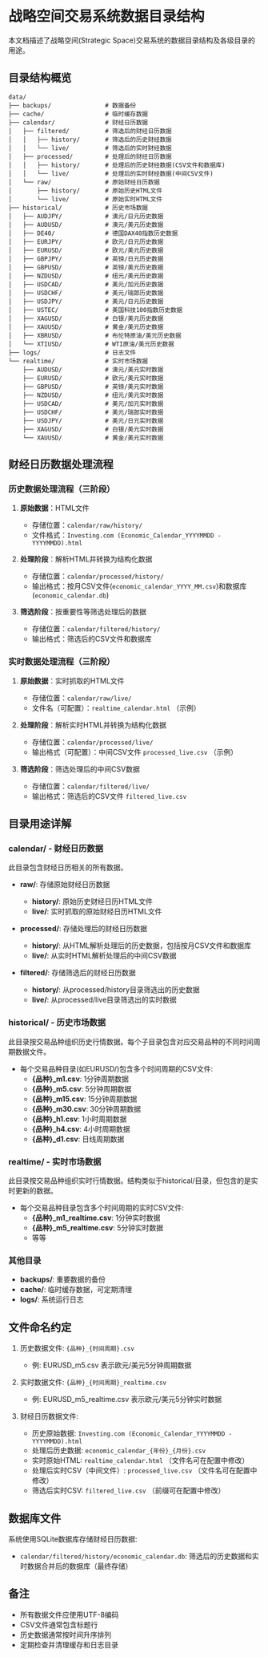 # 战略空间交易系统数据目录结构

本文档描述了战略空间(Strategic Space)交易系统的数据目录结构及各级目录的用途。

## 目录结构概览

```
data/
├── backups/               # 数据备份
├── cache/                 # 临时缓存数据  
├── calendar/              # 财经日历数据
│   ├── filtered/          # 筛选后的财经日历数据
│   │   ├── history/       # 筛选后的历史财经数据
│   │   └── live/          # 筛选后的实时财经数据
│   ├── processed/         # 处理后的财经日历数据
│   │   ├── history/       # 处理后的历史财经数据(CSV文件和数据库)
│   │   └── live/          # 处理后的实时财经数据(中间CSV文件)
│   └── raw/               # 原始财经日历数据
│       ├── history/       # 原始历史HTML文件
│       └── live/          # 原始实时HTML文件
├── historical/            # 历史市场数据
│   ├── AUDJPY/            # 澳元/日元历史数据
│   ├── AUDUSD/            # 澳元/美元历史数据
│   ├── DE40/              # 德国DAX40指数历史数据
│   ├── EURJPY/            # 欧元/日元历史数据
│   ├── EURUSD/            # 欧元/美元历史数据
│   ├── GBPJPY/            # 英镑/日元历史数据
│   ├── GBPUSD/            # 英镑/美元历史数据
│   ├── NZDUSD/            # 纽元/美元历史数据
│   ├── USDCAD/            # 美元/加元历史数据
│   ├── USDCHF/            # 美元/瑞郎历史数据
│   ├── USDJPY/            # 美元/日元历史数据
│   ├── USTEC/             # 美国科技100指数历史数据
│   ├── XAGUSD/            # 白银/美元历史数据
│   ├── XAUUSD/            # 黄金/美元历史数据
│   ├── XBRUSD/            # 布伦特原油/美元历史数据
│   └── XTIUSD/            # WTI原油/美元历史数据
├── logs/                  # 日志文件
└── realtime/              # 实时市场数据
    ├── AUDUSD/            # 澳元/美元实时数据
    ├── EURUSD/            # 欧元/美元实时数据
    ├── GBPUSD/            # 英镑/美元实时数据
    ├── NZDUSD/            # 纽元/美元实时数据
    ├── USDCAD/            # 美元/加元实时数据
    ├── USDCHF/            # 美元/瑞郎实时数据
    ├── USDJPY/            # 美元/日元实时数据
    ├── XAGUSD/            # 白银/美元实时数据
    └── XAUUSD/            # 黄金/美元实时数据
```

## 财经日历数据处理流程

### 历史数据处理流程（三阶段）
1. **原始数据**：HTML文件
   - 存储位置：`calendar/raw/history/`
   - 文件格式：`Investing.com (Economic_Calendar_YYYYMMDD - YYYYMMDD).html`

2. **处理阶段**：解析HTML并转换为结构化数据
   - 存储位置：`calendar/processed/history/`
   - 输出格式：按月CSV文件(`economic_calendar_YYYY_MM.csv`)和数据库(`economic_calendar.db`)

3. **筛选阶段**：按重要性等筛选处理后的数据
   - 存储位置：`calendar/filtered/history/`
   - 输出格式：筛选后的CSV文件和数据库

### 实时数据处理流程（三阶段）
1. **原始数据**：实时抓取的HTML文件
   - 存储位置：`calendar/raw/live/`
   - 文件名（可配置）：`realtime_calendar.html` （示例）

2. **处理阶段**：解析实时HTML并转换为结构化数据
   - 存储位置：`calendar/processed/live/`
   - 输出格式（可配置）：中间CSV文件 `processed_live.csv` （示例）

3. **筛选阶段**：筛选处理后的中间CSV数据
   - 存储位置：`calendar/filtered/live/`
   - 输出格式：筛选后的CSV文件 `filtered_live.csv`

## 目录用途详解

### calendar/ - 财经日历数据
此目录包含财经日历相关的所有数据。

- **raw/**: 存储原始财经日历数据
  - **history/**: 原始历史财经日历HTML文件
  - **live/**: 实时抓取的原始财经日历HTML文件

- **processed/**: 存储处理后的财经日历数据
  - **history/**: 从HTML解析处理后的历史数据，包括按月CSV文件和数据库
  - **live/**: 从实时HTML解析处理后的中间CSV数据

- **filtered/**: 存储筛选后的财经日历数据
  - **history/**: 从processed/history目录筛选出的历史数据
  - **live/**: 从processed/live目录筛选出的实时数据

### historical/ - 历史市场数据
此目录按交易品种组织历史行情数据。每个子目录包含对应交易品种的不同时间周期数据文件。

- 每个交易品种目录(如EURUSD/)包含多个时间周期的CSV文件:
  - **{品种}_m1.csv**: 1分钟周期数据
  - **{品种}_m5.csv**: 5分钟周期数据
  - **{品种}_m15.csv**: 15分钟周期数据
  - **{品种}_m30.csv**: 30分钟周期数据
  - **{品种}_h1.csv**: 1小时周期数据
  - **{品种}_h4.csv**: 4小时周期数据
  - **{品种}_d1.csv**: 日线周期数据

### realtime/ - 实时市场数据
此目录按交易品种组织实时行情数据。结构类似于historical/目录，但包含的是实时更新的数据。

- 每个交易品种目录包含多个时间周期的实时CSV文件:
  - **{品种}_m1_realtime.csv**: 1分钟实时数据
  - **{品种}_m5_realtime.csv**: 5分钟实时数据
  - 等等

### 其他目录

- **backups/**: 重要数据的备份
- **cache/**: 临时缓存数据，可定期清理
- **logs/**: 系统运行日志

## 文件命名约定

1. 历史数据文件: `{品种}_{时间周期}.csv`
   - 例: EURUSD_m5.csv 表示欧元/美元5分钟周期数据

2. 实时数据文件: `{品种}_{时间周期}_realtime.csv`
   - 例: EURUSD_m5_realtime.csv 表示欧元/美元5分钟实时数据

3. 财经日历数据文件:
   - 历史原始数据: `Investing.com (Economic_Calendar_YYYYMMDD - YYYYMMDD).html`
   - 处理后历史数据: `economic_calendar_{年份}_{月份}.csv`
   - 实时原始HTML: `realtime_calendar.html` （文件名可在配置中修改）
   - 处理后实时CSV（中间文件）: `processed_live.csv` （文件名可在配置中修改）
   - 筛选后实时CSV: `filtered_live.csv` （前缀可在配置中修改）

## 数据库文件

系统使用SQLite数据库存储财经日历数据:
- `calendar/filtered/history/economic_calendar.db`: 筛选后的历史数据和实时数据合并后的数据库（最终存储）

## 备注

- 所有数据文件应使用UTF-8编码
- CSV文件通常包含标题行
- 历史数据通常按时间升序排列
- 定期检查并清理缓存和日志目录 